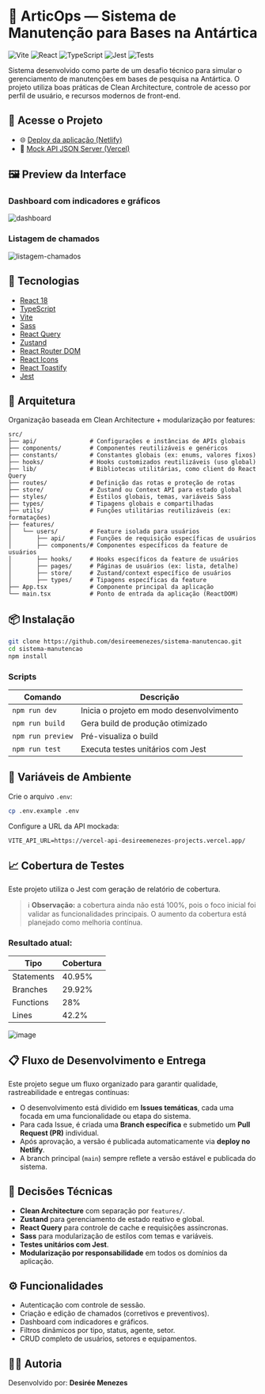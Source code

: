 # 🧊 ArticOps — Sistema de Manutenção para Bases na Antártica

![Vite](https://img.shields.io/badge/Vite-4.x-646CFF?logo=vite&logoColor=white)
![React](https://img.shields.io/badge/React-18-blue?logo=react)
![TypeScript](https://img.shields.io/badge/TypeScript-4.x-3178C6?logo=typescript)
![Jest](https://img.shields.io/badge/Tested_with-Jest-C21325?logo=jest)
![Tests](https://img.shields.io/badge/tests-8%20passed%20(13%20total)-brightgreen?style=flat-square)


Sistema desenvolvido como parte de um desafio técnico para simular o gerenciamento de manutenções em bases de pesquisa na Antártica. O projeto utiliza boas práticas de Clean Architecture, controle de acesso por perfil de usuário, e recursos modernos de front-end.

## 📍 Acesse o Projeto

- 🌐 [Deploy da aplicação (Netlify)](https://articops.netlify.app)
- 🔌 [Mock API JSON Server (Vercel)](https://vercel-api-desireemenezes-projects.vercel.app)

## 🖼️ Preview da Interface

### Dashboard com indicadores e gráficos

![dashboard](https://github.com/user-attachments/assets/f0c336e8-ccdd-4fbe-a330-df9a6cede50c)

### Listagem de chamados

![listagem-chamados](https://github.com/user-attachments/assets/71459ae2-a76d-4852-af2b-e32533556478)


## 🚀 Tecnologias

- [React 18](https://reactjs.org/)
- [TypeScript](https://www.typescriptlang.org/)
- [Vite](https://vitejs.dev/)
- [Sass](https://sass-lang.com/)
- [React Query](https://tanstack.com/query/latest)
- [Zustand](https://zustand-demo.pmnd.rs/)
- [React Router DOM](https://reactrouter.com/)
- [React Icons](https://react-icons.github.io/react-icons/)
- [React Toastify](https://fkhadra.github.io/react-toastify/introduction)
- [Jest](https://jestjs.io/)

## 🧱 Arquitetura

Organização baseada em Clean Architecture + modularização por features:

```
src/
├── api/               # Configurações e instâncias de APIs globais
├── components/        # Componentes reutilizáveis e genéricos
├── constants/         # Constantes globais (ex: enums, valores fixos)
├── hooks/             # Hooks customizados reutilizáveis (uso global)
├── lib/               # Bibliotecas utilitárias, como client do React Query
├── routes/            # Definição das rotas e proteção de rotas
├── store/             # Zustand ou Context API para estado global
├── styles/            # Estilos globais, temas, variáveis Sass
├── types/             # Tipagens globais e compartilhadas
├── utils/             # Funções utilitárias reutilizáveis (ex: formatações)
├── features/
│   └── users/         # Feature isolada para usuários
│       ├── api/       # Funções de requisição específicas de usuários
│       ├── components/# Componentes específicos da feature de usuários
│       ├── hooks/     # Hooks específicos da feature de usuários
│       ├── pages/     # Páginas de usuários (ex: lista, detalhe)
│       ├── store/     # Zustand/context específico de usuários
│       ├── types/     # Tipagens específicas da feature
├── App.tsx            # Componente principal da aplicação
└── main.tsx           # Ponto de entrada da aplicação (ReactDOM)
```

## 📦 Instalação

```bash
git clone https://github.com/desireemenezes/sistema-manutencao.git
cd sistema-manutencao
npm install
```

### Scripts

| Comando           | Descrição                                |
| ----------------- | ---------------------------------------- |
| `npm run dev`     | Inicia o projeto em modo desenvolvimento |
| `npm run build`   | Gera build de produção otimizado         |
| `npm run preview` | Pré-visualiza o build                    |
| `npm run test`    | Executa testes unitários com Jest        |

## 🔐 Variáveis de Ambiente

Crie o arquivo `.env`:

```bash
cp .env.example .env
```

Configure a URL da API mockada:

```
VITE_API_URL=https://vercel-api-desireemenezes-projects.vercel.app/

```

## 📈 Cobertura de Testes

Este projeto utiliza o Jest com geração de relatório de cobertura.

> ℹ️ **Observação:** a cobertura ainda não está 100%, pois o foco inicial foi validar as funcionalidades principais. O aumento da cobertura está planejado como melhoria contínua.

### Resultado atual:

| Tipo       | Cobertura |
| ---------- | --------- |
| Statements | 40.95%    |
| Branches   | 29.92%    |
| Functions  | 28%       |
| Lines      | 42.2%     |

![image](https://github.com/user-attachments/assets/a2af7523-ab8b-4c46-bef8-8fb9bb836aed)



## 📋 Fluxo de Desenvolvimento e Entrega

Este projeto segue um fluxo organizado para garantir qualidade, rastreabilidade e entregas contínuas:

- O desenvolvimento está dividido em **Issues temáticas**, cada uma focada em uma funcionalidade ou etapa do sistema.
- Para cada Issue, é criada uma **Branch específica** e submetido um **Pull Request (PR)** individual.
- Após aprovação, a versão é publicada automaticamente via **deploy no Netlify**.
- A branch principal (`main`) sempre reflete a versão estável e publicada do sistema.

## 🧠 Decisões Técnicas

- **Clean Architecture** com separação por `features/`.
- **Zustand** para gerenciamento de estado reativo e global.
- **React Query** para controle de cache e requisições assíncronas.
- **Sass** para modularização de estilos com temas e variáveis.
- **Testes unitários com Jest**.
- **Modularização por responsabilidade** em todos os domínios da aplicação.

## ⚙️ Funcionalidades

- Autenticação com controle de sessão.
- Criação e edição de chamados (corretivos e preventivos).
- Dashboard com indicadores e gráficos.
- Filtros dinâmicos por tipo, status, agente, setor.
- CRUD completo de usuários, setores e equipamentos.

## 👩‍💻 Autoria

Desenvolvido por: 
**Desirée Menezes**  
